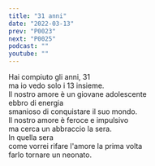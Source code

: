 ```yaml
---
title: "31 anni"
date: "2022-03-13"
prev: "P0023"
next: "P0025"
podcast: ""
youtube: ""
---
```


Hai compiuto gli anni, 31  
ma io vedo solo i 13 insieme.  
Il nostro amore è un giovane adolescente  
ebbro di energia  
smanioso di conquistare il suo mondo.  
Il nostro amore è feroce e impulsivo  
ma cerca un abbraccio la sera.  
In quella sera  
come vorrei rifare l'amore la prima volta  
farlo tornare un neonato.  
